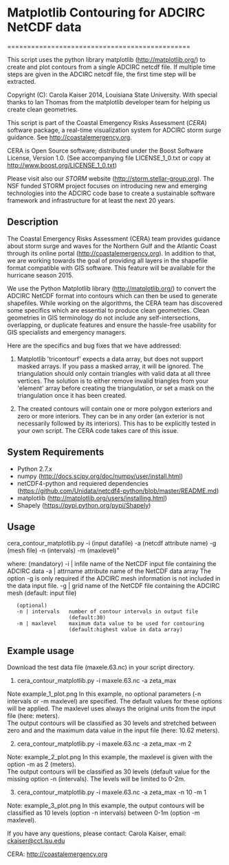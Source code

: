 # Matplotlib Contouring for ADCIRC NetCDF data
==============================================

This script uses the python library matplotlib (http://matplotlib.org/) 
to create and plot contours from a single ADCIRC netcdf file. If multiple 
time steps are given in the ADCIRC netcdf file, the first time step will 
be extracted.

Copyright (C): Carola Kaiser 2014, Louisiana State University.
With special thanks to Ian Thomas from the matplotlib developer team for 
helping us create clean geometries.

This script is part of the Coastal Emergency Risks Assessment (*CERA*) 
software package, a real-time visualization system for ADCIRC storm surge 
guidance. See http://coastalemergency.org.

CERA is Open Source software; distributed under the Boost Software
License, Version 1.0. (See accompanying file LICENSE_1_0.txt or copy at 
http://www.boost.org/LICENSE_1_0.txt)

Please visit also our *STORM* website (http://storm.stellar-group.org). 
The NSF funded STORM project focuses on introducing new and emerging 
technologies into the ADCIRC code base to create a sustainable software
framework and infrastructure for at least the next 20 years. 

## Description

The Coastal Emergency Risks Assessment (CERA) team provides guidance about
storm surge and waves for the Northern Gulf and the Atlantic Coast through 
its online portal (http://coastalemergency.org). In addition to that, we 
are working towards the goal of providing all layers in the shapefile 
format compatible with GIS software. This feature will be available for the 
hurricane season 2015.

We use the Python Matplotlib library (http://matplotlib.org/) to convert 
the ADCIRC NetCDF format into contours which can then be used to generate 
shapefiles. While working on the algorithms, the CERA team has discovered 
some specifics which are essential to produce clean geometries. Clean 
geometries in GIS terminology do not include any self-intersections, 
overlapping, or duplicate features and ensure the hassle-free usability for 
GIS specialists and emergency managers.

Here are the specifics and bug fixes that we have addressed:

1. Matplotlib 'tricontourf' expects a data array, but does not support 
   masked arrays. If you pass a masked array, it will be ignored. The 
   triangulation should only contain triangles with valid data at all 
   three vertices. The solution is to either remove invalid triangles 
   from your 'element' array before creating the triangulation, or set 
   a mask on the triangulation once it has been created. 

2. The created contours will contain one or more polygon exteriors and 
   zero or more interiors. They can be in any order (an exterior is not 
   necessarily followed by its interiors). This has to be explicitly 
   tested in your own script. The CERA code takes care of this issue.

## System Requirements

* Python 2.7.x
* numpy (http://docs.scipy.org/doc/numpy/user/install.html)
* netCDF4-python and requiered dependencies 
  (https://github.com/Unidata/netcdf4-python/blob/master/README.md)
* matplotlib (http://matplotlib.org/users/installing.html)
* Shapely (https://pypi.python.org/pypi/Shapely)


## Usage

cera_contour_matplotlib.py -i (input datafile) -a (netcdf attribute name) 
-g (mesh file) -n (intervals) -m (maxlevel)"

where: (mandatory)
       -i | infile	name of the NetCDF input file containing the 
                        ADCIRC data
       -a | attrname	attribute name of the NetCDF data array
       The option -g is only required if the ADCIRC mesh information is
       not included in the data input file.
       -g | grid	name of the NetCDF file containing the ADCIRC mesh
                        (default: input file)

       (optional)
       -n | intervals	number of contour intervals in output file 
                        (default:30)
       -m | maxlevel	maximum data value to be used for contouring 
                        (default:highest value in data array)

## Example usage
Download the test data file (maxele.63.nc) in your script directory.

1. cera_contour_matplotlib.py -i maxele.63.nc -a zeta_max
   
Note  example_1_plot.png
      In this example, no optional parameters (-n intervals or -m maxlevel) 
      are specified. The default values for these options will be applied.
      The maxlevel uses always the original units from the input file 
      (here: meters).  
      The output contours will be classified as 30 levels and stretched 
      between zero and and the maximum data value in the input file 
      (here: 10.62 meters).

2. cera_contour_matplotlib.py -i maxele.63.nc -a zeta_max -m 2

Note: example_2_plot.png
      In this example, the maxlevel is given with the option -m as 
      2 (meters).  
      The output contours will be classified as 30 levels (default value for
      the missing option -n (intervals). The levels will be limited to 0-2m. 

3. cera_contour_matplotlib.py -i maxele.63.nc -a zeta_max -n 10 -m 1

Note: example_3_plot.png
      In this example, the output contours will be classified as 10 levels 
      (option -n intervals) between 0-1m (option -m maxlevel). 


If you have any questions, please contact:
Carola Kaiser, email: ckaiser@cct.lsu.edu

CERA: http://coastalemergency.org

 